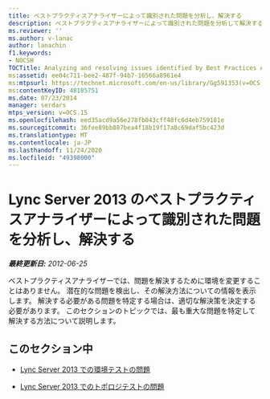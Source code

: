```yaml
---
title: ベストプラクティスアナライザーによって識別された問題を分析し、解決する
description: ベストプラクティスアナライザーによって識別された問題を分析して解決する。
ms.reviewer: ''
ms.author: v-lanac
author: lanachin
f1.keywords:
- NOCSH
TOCTitle: Analyzing and resolving issues identified by Best Practices Analyzer
ms:assetid: ee04c711-bee2-487f-94b7-16566a8961e4
ms:mtpsurl: https://technet.microsoft.com/en-us/library/Gg591353(v=OCS.15)
ms:contentKeyID: 48185751
ms.date: 07/23/2014
manager: serdars
mtps_version: v=OCS.15
ms.openlocfilehash: eed35acd9a56e278fb043cff48fc6d4eb759181e
ms.sourcegitcommit: 36fee89bb887bea4f18b19f17a8c69daf5bc423d
ms.translationtype: MT
ms.contentlocale: ja-JP
ms.lasthandoff: 11/24/2020
ms.locfileid: "49398000"
---
```

# <a name="analyzing-and-resolving-issues-identified-by-best-practices-analyzer-in-lync-server-2013"></a>Lync Server 2013 のベストプラクティスアナライザーによって識別された問題を分析し、解決する

<div data-xmlns="http://www.w3.org/1999/xhtml">

<div class="topic" data-xmlns="http://www.w3.org/1999/xhtml" data-msxsl="urn:schemas-microsoft-com:xslt" data-cs="https://msdn.microsoft.com/">

<div data-asp="https://msdn2.microsoft.com/asp">



</div>

<div id="mainSection">

<div id="mainBody">

<span> </span>

_**最終更新日:** 2012-06-25_

ベストプラクティスアナライザーでは、問題を解決するために環境を変更することはありません。 潜在的な問題を検出し、その解決方法についての情報を表示します。 解決する必要がある問題を特定する場合は、適切な解決策を決定する必要があります。 このセクションのトピックでは、最も重大な問題を特定して解決する方法について説明します。

<div>

## <a name="in-this-section"></a>このセクション中

  - [Lync Server 2013 での環境テストの問題](lync-server-2013-issues-with-the-environment-test.md)

  - [Lync Server 2013 でのトポロジテストの問題](lync-server-2013-issues-with-the-topology-test.md)

</div>

</div>

<span> </span>

</div>

</div>

</div>

